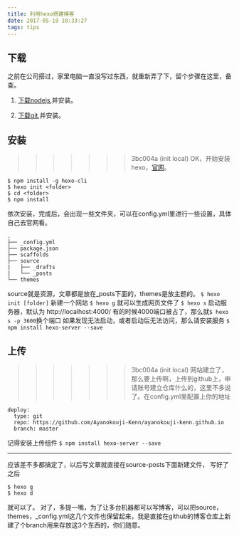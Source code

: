 ```yaml
---
title: 利用hexo搭建博客
date: 2017-05-19 10:33:27
tags: tips
---
```

## 下载
之前在公司搭过，家里电脑一直没写过东西，就重新弄了下，留个步骤在这里，备查。

1. [下载nodejs](https://nodejs.org/en/),并安装。

2. [下载git](https://git-scm.com/),并安装。  

   
## 安装
>>>>>>> 3bc004a (init local)
OK，开始安装hexo，[官网](https://hexo.io/zh-cn/docs/index.html)。

```
$ npm install -g hexo-cli
$ hexo init <folder>
$ cd <folder>
$ npm install
```
依次安装，完成后，会出现一些文件夹，可以在config.yml里进行一些设置，具体自己去官网看。
```
.
├── _config.yml
├── package.json
├── scaffolds
├── source
|   ├── _drafts
|   └── _posts
└── themes
```

source就是资源，文章都是放在_posts下面的，themes是放主题的。
`$ hexo init [folder]` 新建一个网站
`$ hexo g` 就可以生成网页文件了
`$ hexo s` 启动服务器，默认为 http://localhost:4000/
有的时候4000端口被占了，那么就`$ hexo s -p 3600`换个端口
如果发现无法启动，或者启动后无法访问，那么请安装服务
`$ npm install hexo-server --save`

## 上传
>>>>>>> 3bc004a (init local)
网站建立了，那么要上传啊，上传到github上，申请账号建立仓库什么的，这里不多说了。在config.yml里配置上你的地址
```
deploy:
  type: git
  repo: https://github.com/Ayanokouji-Kenn/ayanokouji-kenn.github.io
  branch: master
```
记得安装上传组件
`$ npm install hexo-server --save`

***
应该差不多都搞定了，以后写文章就直接在source-posts下面新建文件，
写好了之后
```
$ hexo g
$ hexo d
```
就可以了。
对了，多提一嘴，为了让多台机器都可以写博客，可以把source，themes，_config.yml这几个文件也保留起来，我是直接在github的博客仓库上新建了个branch用来存放这3个东西的，你们随意。


